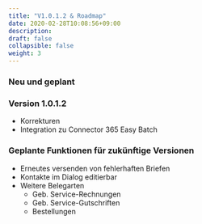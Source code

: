```yaml
---
title: "V1.0.1.2 & Roadmap"
date: 2020-02-28T10:08:56+09:00
description: 
draft: false
collapsible: false
weight: 3
---
```


### Neu und geplant

### Version 1.0.1.2
- Korrekturen
- Integration zu Connector 365 Easy Batch

### Geplante Funktionen für zukünftige Versionen
- Erneutes versenden von fehlerhaften Briefen
- Kontakte im Dialog editierbar
- Weitere Belegarten
    - Geb. Service-Rechnungen
    - Geb. Service-Gutschriften
    - Bestellungen
